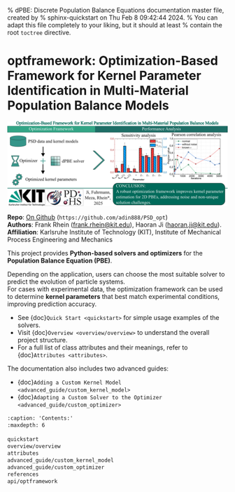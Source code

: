 % dPBE: Discrete Population Balance Equations documentation master file, created by
% sphinx-quickstart on Thu Feb  8 09:42:44 2024.
% You can adapt this file completely to your liking, but it should at least
% contain the root `toctree` directive.

# optframework: Optimization-Based Framework for Kernel Parameter Identification in Multi-Material Population Balance Models

![Logo](bild/logo_dpbe.png)

**Repo**: [On Github](https://github.com/adin888/PSD_opt)  (``https://github.com/adin888/PSD_opt``) \
**Authors**: Frank Rhein ([frank.rhein@kit.edu](mailto:frank.rhein@kit.edu)), Haoran Ji ([haoran.ji@kit.edu](mailto:haoran.ji@kit.edu)). \
**Affiliation**: Karlsruhe Institute of Technology (KIT), Institute of Mechanical Process Engineering and Mechanics

This project provides **Python-based solvers and optimizers** for the **Population Balance Equation (PBE)**.  

Depending on the application, users can choose the most suitable solver to predict the evolution of particle systems.  
For cases with experimental data, the optimization framework can be used to determine **kernel parameters** that best match experimental conditions, improving prediction accuracy.

- See {doc}`Quick Start <quickstart>` for simple usage examples of the solvers.  
- Visit {doc}`Overview <overview/overview>` to understand the overall project structure.  
- For a full list of class attributes and their meanings, refer to {doc}`Attributes <attributes>`.  
  
The documentation also includes two advanced guides:  

- {doc}`Adding a Custom Kernel Model <advanced_guide/custom_kernel_model>`  
- {doc}`Adapting a Custom Solver to the Optimizer <advanced_guide/custom_optimizer>`  


```{toctree}
:caption: 'Contents:'
:maxdepth: 6

quickstart
overview/overview
attributes
advanced_guide/custom_kernel_model
advanced_guide/custom_optimizer
references
api/optframework

```

<!-- # Indices and tables

- {ref}`genindex`
- {ref}`modindex`
- {ref}`search` -->

